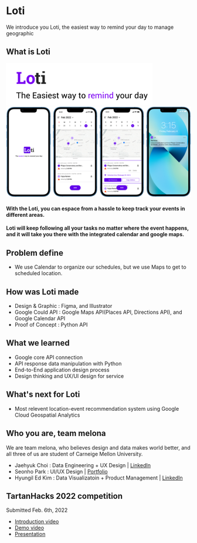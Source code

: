 # Loti
We introduce you Loti, the easiest way to remind your day to manage geographic 

## What is Loti
<img src="/img/git_image_1.png" width="400" >
<img src="/img/git_image_total.png" width="800">

#### With the Loti, you can espace from a hassle to keep track your events in different areas.
#### Loti will keep following all your tasks no matter where the event happens, and it will take you there with the integrated calendar and google maps.

## Problem define
* We use Calendar to organize our schedules, but we use Maps to get to scheduled location.


## How was Loti made
* Design & Graphic : Figma, and Illustrator
* Google Could API : Google Maps API(Places API, Directions API), and Google Calendar API
* Proof of Concept : Python API  

## What we learned
* Google core API connection
* API response data manipulation with Python
* End-to-End application design process
* Design thinking and UX/UI design for service

## What's next for Loti
* Most relevent location-event recommendation system using Google Cloud Geospatial Analytics


## Who you are, team melona
We are team melona, who believes design and data makes world better, and all three of us are student of  Carneige Mellon University.
* Jaehyuk Choi : Data Engineering + UX Design | [LinkedIn](https://www.linkedin.com/in/jaehyukchoi1/)
* Seonho Park : UI/UX Design | [Portfolio](https://www.seonhopark.com/)
* Hyungil Ed Kim : Data Visualizatoin + Product Management | [LinkedIn](https://www.linkedin.com/in/hyungil-ed-kim/)

## TartanHacks 2022 competition
Submitted Feb. 6th, 2022
* [Introduction video](link)
* [Demo video](link)
* [Presentation](https://drive.google.com/file/d/1Plb-_p8GTimZC7T5_b70_Y445O3-O2Dx/view?usp=sharing)

